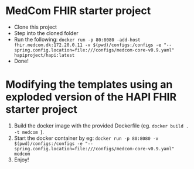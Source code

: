 # MedCom FHIR starter project


* Clone this project
* Step into the cloned folder
* Run the following: `docker run -p 80:8080 -add-host fhir.medcom.dk:172.20.0.11 -v $(pwd)/configs:/configs -e "--spring.config.location=file:///configs/medcom-core-v0.9.yaml" hapiproject/hapi:latest`
* Done!




# Modifying the templates using an exploded version of the HAPI FHIR starter project

1) Build the docker image with the provided Dockerfile (eg. ```docker build . -t medcom ```).
2) Start the docker container by eg: ```docker run -p 80:8080 -v $(pwd)/configs:/configs -e "--spring.config.location=file:///configs/medcom-core-v0.9.yaml" medcom```
3) Enjoy!
